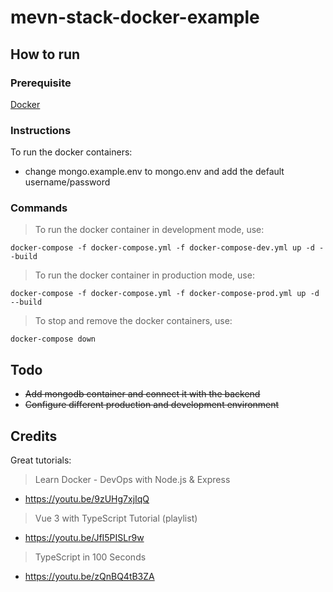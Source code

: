 # mevn-stack-docker-example

## How to run

### Prerequisite

[Docker](https://www.docker.com/products/docker-desktop)

### Instructions

To run the docker containers:

- change mongo.example.env to mongo.env and add the default username/password

### Commands

> To run the docker container in development mode, use:

```
docker-compose -f docker-compose.yml -f docker-compose-dev.yml up -d --build
```

> To run the docker container in production mode, use:

```
docker-compose -f docker-compose.yml -f docker-compose-prod.yml up -d --build
```

> To stop and remove the docker containers, use:

```
docker-compose down
```

## Todo

- ~~Add mongodb container and connect it with the backend~~
- ~~Configure different production and development environment~~

## Credits

Great tutorials:

> Learn Docker - DevOps with Node.js & Express
- https://youtu.be/9zUHg7xjIqQ
> Vue 3 with TypeScript Tutorial (playlist)
- https://youtu.be/JfI5PISLr9w
> TypeScript in 100 Seconds
- https://youtu.be/zQnBQ4tB3ZA
